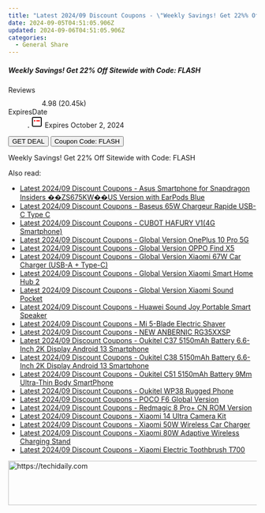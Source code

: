 ```yaml
---
title: "Latest 2024/09 Discount Coupons - \"Weekly Savings! Get 22%% Off Sitewide with Code: FLASH\""
date: 2024-09-05T04:51:05.906Z
updated: 2024-09-06T04:51:05.906Z
categories:
  - General Share
---
```



<div class="max-w-4xl mx-auto grid grid-cols-1 lg:max-w-5xl lg:gap-x-20 lg:grid-cols-2">
  <div class="relative p-3 col-start-1 row-start-1 flex flex-col-reverse rounded-lg bg-gradient-to-t from-black/75 via-black/0 sm:bg-none sm:row-start-2 sm:p-0 lg:row-start-1">
    <h5 class="mt-1 text-lg font-semibold text-white sm:text-slate-900 md:text-2xl dark:sm:text-white">Weekly Savings! Get 22% Off Sitewide with Code: FLASH</h5>
  </div>
  
  <div class="col-start-1 col-end-3 row-start-1 grid gap-4 sm:mb-6 sm:grid-cols-4 lg:col-start-2 lg:row-span-6 lg:row-end-6 lg:mb-0 lg:gap-6">
    
  </div>
  <dl class="row-start-2 mt-4 flex items-center text-xs font-medium sm:row-start-3 sm:mt-1 md:mt-2.5 lg:row-start-2">
    <dt class="sr-only">Reviews</dt>
    <dd class="flex items-center text-indigo-600 dark:text-indigo-400">
      <svg width="24" height="24" fill="none" aria-hidden="true" class="mr-1 stroke-current dark:stroke-indigo-500">
        <path d="m12 5 2 5h5l-4 4 2.103 5L12 16l-5.103 3L9 14l-4-4h5l2-5Z" stroke-width="2" stroke-linecap="round" stroke-linejoin="round" />
      </svg>
      <span>4.98 <span class="font-normal text-slate-400">(20.45k)</span></span>
    </dd>
    <dt class="sr-only">ExpiresDate</dt>
    <dd class="flex items-center">
      <svg width="2" height="2" aria-hidden="true" fill="currentColor" class="mx-3 text-slate-300">
        <circle cx="1" cy="1" r="1" />
      </svg>
      <svg width="24" height="24" viewBox="0 0 24 24" fill="none" stroke="currentColor" stroke-width="2">
        <rect x="3" y="3" width="18" height="18" rx="2" fill="#fff" />
        <path d="M6 10L18 10" stroke="red" stroke-width="2" fill="none" />
        <path d="M10 6L10 18" stroke="#fff" stroke-width="2" fill="none" />
      </svg>
      Expires October 2, 2024    </dd>
  </dl>
  <div class="col-start-1 row-start-3 mt-4 self-center sm:col-start-2 sm:row-span-2 sm:row-start-2 sm:mt-0 lg:col-start-1 lg:row-start-3 lg:row-end-4 lg:mt-6">
    <button type="button" onClick="javascript:window.open(decodeURIComponent('https%3A%2F%2Fwww.shareasale.com%2Fu.cfm%3Fd%3D1232172%26m%3D63219%26u%3D4338022'), '_blank');void(0);" class="rounded-lg bg-red-600 px-3 py-2 text-sm font-medium leading-6 text-white">GET DEAL</button>
    <button type="button" onClick="javascript:window.open(decodeURIComponent('https%3A%2F%2Fwww.shareasale.com%2Fu.cfm%3Fd%3D1232172%26m%3D63219%26u%3D4338022'), '_blank');void(0);" class="border-dashed border-2 border-indigo-600 bg-green-100 text-sm leading-6 font-medium py-2 px-3 rounded-lg">Coupon Code: FLASH</button>
  </div>
  <p class="col-start-1 mt-4 text-sm leading-6 sm:col-span-2 lg:col-span-1 lg:row-start-4 lg:mt-6 dark:text-slate-400">
    Weekly Savings! Get 22% Off Sitewide with Code: FLASH 
  </p>
</div>
<span class="atpl-alsoreadstyle">Also read:</span>
<div><ul>
<li><a href="https://coupons.techidaily.com/coupon-1117931-share-97331-sale/"><u>Latest 2024/09 Discount Coupons - Asus Smartphone for Snapdragon Insiders ��ZS675KW��US Version with EarPods Blue</u></a></li>
<li><a href="https://coupons.techidaily.com/coupon-1117922-share-97331-sale/"><u>Latest 2024/09 Discount Coupons - Baseus 65W Chargeur Rapide USB-C Type C</u></a></li>
<li><a href="https://coupons.techidaily.com/coupon-1117916-share-97331-sale/"><u>Latest 2024/09 Discount Coupons - CUBOT HAFURY V1(4G Smartphone)</u></a></li>
<li><a href="https://coupons.techidaily.com/coupon-1117932-share-97331-sale/"><u>Latest 2024/09 Discount Coupons - Global Version OnePlus 10 Pro 5G</u></a></li>
<li><a href="https://coupons.techidaily.com/coupon-1117929-share-97331-sale/"><u>Latest 2024/09 Discount Coupons - Global Version OPPO Find X5</u></a></li>
<li><a href="https://coupons.techidaily.com/coupon-1117933-share-97331-sale/"><u>Latest 2024/09 Discount Coupons - Global Version Xiaomi 67W Car Charger (USB-A + Type-C)</u></a></li>
<li><a href="https://coupons.techidaily.com/coupon-1117913-share-97331-sale/"><u>Latest 2024/09 Discount Coupons - Global Version Xiaomi Smart Home Hub 2</u></a></li>
<li><a href="https://coupons.techidaily.com/coupon-1117914-share-97331-sale/"><u>Latest 2024/09 Discount Coupons - Global Version Xiaomi Sound Pocket</u></a></li>
<li><a href="https://coupons.techidaily.com/coupon-1117926-share-97331-sale/"><u>Latest 2024/09 Discount Coupons - Huawei Sound Joy Portable Smart Speaker</u></a></li>
<li><a href="https://coupons.techidaily.com/coupon-1117924-share-97331-sale/"><u>Latest 2024/09 Discount Coupons - Mi 5-Blade Electric Shaver</u></a></li>
<li><a href="https://coupons.techidaily.com/coupon-1117915-share-97331-sale/"><u>Latest 2024/09 Discount Coupons - NEW ANBERNIC RG35XXSP</u></a></li>
<li><a href="https://coupons.techidaily.com/coupon-1117918-share-97331-sale/"><u>Latest 2024/09 Discount Coupons - Oukitel C37 5150mAh Battery 6.6-Inch 2K Display Android 13 Smartphone</u></a></li>
<li><a href="https://coupons.techidaily.com/coupon-1117919-share-97331-sale/"><u>Latest 2024/09 Discount Coupons - Oukitel C38 5150mAh Battery 6.6-Inch 2K Display Android 13 Smartphone</u></a></li>
<li><a href="https://coupons.techidaily.com/coupon-1117920-share-97331-sale/"><u>Latest 2024/09 Discount Coupons - Oukitel C51 5150mAh Battery 9Mm Ultra-Thin Body SmartPhone</u></a></li>
<li><a href="https://coupons.techidaily.com/coupon-1117917-share-97331-sale/"><u>Latest 2024/09 Discount Coupons - Oukitel WP38 Rugged Phone</u></a></li>
<li><a href="https://coupons.techidaily.com/coupon-1117928-share-97331-sale/"><u>Latest 2024/09 Discount Coupons - POCO F6 Global Version</u></a></li>
<li><a href="https://coupons.techidaily.com/coupon-1117930-share-97331-sale/"><u>Latest 2024/09 Discount Coupons - Redmagic 8 Pro+ CN ROM Version</u></a></li>
<li><a href="https://coupons.techidaily.com/coupon-1117923-share-97331-sale/"><u>Latest 2024/09 Discount Coupons - Xiaomi 14 Ultra Camera Kit</u></a></li>
<li><a href="https://coupons.techidaily.com/coupon-1117921-share-97331-sale/"><u>Latest 2024/09 Discount Coupons - Xiaomi 50W Wireless Car Charger</u></a></li>
<li><a href="https://coupons.techidaily.com/coupon-1117927-share-97331-sale/"><u>Latest 2024/09 Discount Coupons - Xiaomi 80W Adaptive Wireless Charging Stand</u></a></li>
<li><a href="https://coupons.techidaily.com/coupon-1117925-share-97331-sale/"><u>Latest 2024/09 Discount Coupons - Xiaomi Electric Toothbrush T700</u></a></li>
</ul></div>

<ins class="adsbygoogle"
      style="display:block"
      data-ad-client="ca-pub-7571918770474297"
      data-ad-slot="8358498916"
      data-ad-format="auto"
      data-full-width-responsive="true"></ins>
<!-- affiliate ads begin -->
<a href="https://appsumo.8odi.net/c/5597632/2068412/7443" target="_top" id="2068412">
  <img src="//a.impactradius-go.com/display-ad/7443-2068412" border="0" alt="https://techidaily.com" width="728" height="90"/>
</a>
<img height="0" width="0" src="https://appsumo.8odi.net/i/5597632/2068412/7443" style="position:absolute;visibility:hidden;" border="0" />
<!-- affiliate ads end -->